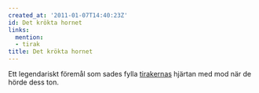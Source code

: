 ```yaml
---
created_at: '2011-01-07T14:40:23Z'
id: Det krökta hornet
links:
  mention:
  - tirak
title: Det krökta hornet
---
```


Ett legendariskt föremål som sades fylla [tirakernas] hjärtan med mod när de hörde dess ton.

  [tirakernas]: tirak
